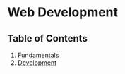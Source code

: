# Web Development

## Table of Contents

1. [Fundamentals](./web_developer_fundamentals/developer-fundamentals.md)
2. [Development](./web-development.md)